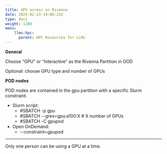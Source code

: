 ```yaml
---
title: GPU access on Rivanna
date: 2025-02-23-19:06:23Z
type: docs 
weight: 1200
menu: 
    llms-hpc:
      parent: HPC Resources for LLMs
---
```


__General__

Choose “GPU” or “Interactive” as the Rivanna Partition in OOD

Optional: choose GPU type and number of GPUs

__POD nodes__

POD nodes are contained in the gpu partition with a specific Slurm constraint.

* Slurm script:
  * #SBATCH -p gpu
  * #SBATCH --gres=gpu:a100:X	# X number of GPUs
  * #SBATCH -C gpupod
* Open OnDemand:
  * --constraint=gpupod

---

Only one person can be using a GPU at a time.

